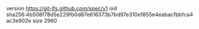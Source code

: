 version https://git-lfs.github.com/spec/v1
oid sha256:4b508f78d5e229fb0d87e616373b7bd97e310e1855e4eabacfbbfca4ac3e902e
size 2960

